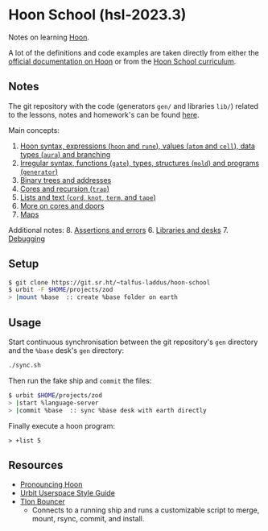 # Hoon School (hsl-2023.3)

Notes on learning [Hoon](https://developers.urbit.org/reference/hoon/overview).

A lot of the definitions and code examples are taken directly from either the [official documentation on Hoon](https://developers.urbit.org/reference/hoon/overview) or from the [Hoon School curriculum](https://developers.urbit.org/guides/core/hoon-school/A-intro).

## Notes

The git repository with the code (generators `gen/` and libraries `lib/`) related to the lessons, notes and homework's can be found [here](https://git.sr.ht/~talfus-laddus/hoon-school).

Main concepts:
1. [Hoon syntax, expressions (`hoon` and `rune`), values (`atom` and `cell`), data types (`aura`) and branching](notes/1-hoon-rune-atom-cell-aura.md)
2. [Irregular syntax, functions (`gate`), types, structures (`mold`) and programs (`generator`)](notes/2-gates-molds-generators.md)
3. [Binary trees and addresses](notes/3-tree-addresses.md)
4. [Cores and recursion (`trap`)](notes/4-cores-recursion.md)
5. [Lists and text (`cord`, `knot`, `term`, and `tape`)](notes/5-text-lists.md)
6. [More on cores and doors](notes/6-cores-doors.md)
7. [Maps](notes/7-maps.md)

Additional notes:
8. [Assertions and errors](notes/asserts-errors.md)
6. [Libraries and desks](notes/libraries-desks.md)
7. [Debugging](notes/debug.md)

## Setup

```bash
$ git clone https://git.sr.ht/~talfus-laddus/hoon-school
$ urbit -F $HOME/projects/zod
> |mount %base  :: create %base folder on earth
```

## Usage

Start continuous synchronisation between the git repository's `gen` directory and the `%base` desk's `gen` directory:
```bash
./sync.sh
```

Then run the fake ship and `commit` the files:
```bash
$ urbit $HOME/projects/zod
> |start %language-server
> |commit %base  :: sync %base desk with earth directly
```

Finally execute a hoon program:
```dojo
> +list 5
```

## Resources

- [Pronouncing Hoon](pronouncing-hoon.md)
- [Urbit Userspace Style Guide](https://www.ajlamarc.com/blog/2023-02-26-urbit-style/)
- [Tlon Bouncer](https://github.com/tloncorp/bouncer)
    - Connects to a running ship and runs a customizable script to merge, mount, rsync, commit, and install.
